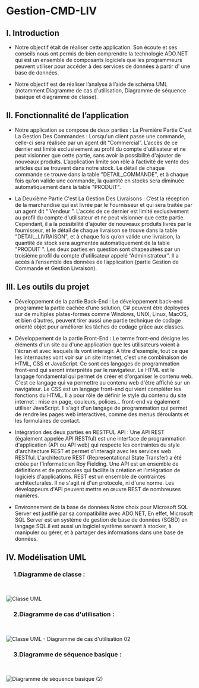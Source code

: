 # Gestion-CMD-LIV

<h2> I. Introduction </h2>

* Notre objectif était de réaliser cette application. Son écoute et ses conseils nous ont permis de bien comprendre la technologie ADO.NET qui est un ensemble de composants logiciels que les programmeurs peuvent utiliser pour accéder à des services de données à partir d' une base de données.

* Notre objectif est de réaliser l’analyse à l’aide de schéma UML (notamment Diagramme de cas d'utilisation, Diagramme de séquence basique et diagramme de classe).


<h2> II. Fonctionnalité de l’application  </h2>

* Notre application se compose de deux parties :
La Première Partie C'est La Gestion Des Commandes : 
Lorsqu'un client passe une commande, celle-ci sera réalisée par un agent dit “Commercial”. L’accès de ce dernier est limité exclusivement au profil du compte d'utilisateur et ne peut visionner que cette partie, sans avoir la possibilité d'ajouter de nouveaux produits. L’application limite son rôle à l’activité de vente des articles qui se trouvent dans  notre stock.
Le détail de chaque commande se trouve dans la table "DETAIL_COMMANDE", et à chaque fois qu’on valide une commande, la quantité en stocks sera diminuée automatiquement dans la table "PRODUIT".

* La Deuxième Partie C'est La Gestion Des Livraisons :
C’est la réception de la marchandise qui est livrée par le Fournisseur et qui sera traitée par un agent dit “  Vendeur ”. L’accès de ce dernier est limité exclusivement au profil du compte d'utilisateur et ne peut visionner que cette partie. Cependant, il a la possibilité d'ajouter de nouveaux produits livrés par le fournisseur, et le détail de chaque livraison se trouve dans la table "DETAIL_LIVRAISON", et à chaque fois qu’on valide une livraison, la quantité de stock sera augmentée automatiquement de la table "PRODUIT ".
Les deux parties en question sont chapeautées par un troisième profil du compte d'utilisateur appelé “Administrateur”. Il a accès à l’ensemble des données de l’application (partie Gestion de Commande et Gestion Livraison).

<h2> III. Les outils du projet  </h2>

* Développement de la partie Back-End : 
Le développement back-end programme la partie cachée d’une solution, C# peuvent être déployées sur de multiples plates-formes comme Windows, UNIX, Linux, MacOS, et bien d’autres, peuvent tirer aussi une partie technique de codage orienté objet pour améliorer les tâches de codage grâce aux classes.

* Développement de la partie Front-End : 
Le terme front-end désigne les éléments d'un site ou d'une application que les utilisateurs voient à l'écran et avec lesquels ils vont interagir. À titre d'exemple, tout ce que les internautes vont voir sur un site internet, c'est une combinaison de HTML, CSS et JavaScript. Ce sont ces langages de programmation front-end qui seront interprétés par le navigateur.
Le HTML est le langage fondamental qui permet de créer et d'organiser le contenu web. C'est ce langage qui va permettre au contenu web d'être affiché sur un navigateur.
Le CSS est un langage front-end qui vient compléter les fonctions du HTML. Il a pour rôle de définir le style du contenu du site internet : mise en page, couleurs, polices... 
front-end va également utiliser JavaScript. Il s'agit d'un langage de programmation qui permet de rendre les pages web interactives, comme des menus déroulants et les formulaires de contact.

* Intégration des deux parties en RESTFUL API : 
Une API REST (également appelée API RESTful) est une interface de programmation d'application (API ou API web) qui respecte les contraintes du style d'architecture REST et permet d'interagir avec les services web RESTful. L'architecture REST (Representational State Transfer) a été créée par l'informaticien Roy Fielding.
Une API est un ensemble de définitions et de protocoles qui facilite la création et l'intégration de logiciels d'applications.
REST est un ensemble de contraintes architecturales. Il ne s'agit ni d'un protocole, ni d'une norme. Les développeurs d'API peuvent mettre en œuvre REST de nombreuses manières.

* Environnement de la base de données
Notre choix pour Microsoft SQL Server  est justifié par sa compatibilité avec ADO.NET,
En effet, Microsoft SQL Server  est un système de gestion de base de données (SGBD) en langage SQL.il est aussi un logiciel système servant à stocker, à manipuler ou gérer, et à partager des informations dans une base de données.


<h2> IV. Modélisation UML </h2>

<h3>    &nbsp;&nbsp;&nbsp;&nbsp;&nbsp;1.Diagramme de classe : </h3>
<br>

![Classe UML](https://user-images.githubusercontent.com/83125801/184262770-d9fa0d39-46eb-4377-9e66-f1a0b7bd075b.jpg)

<h3>    &nbsp;&nbsp;&nbsp;&nbsp;&nbsp;2.Diagramme de cas d'utilisation : </h3>
<br>

![Classe UML - Diagramme de cas d'utilisation       02](https://user-images.githubusercontent.com/83125801/184266064-184e1add-ac1d-47da-9813-556ac5fde47a.jpeg)

<h3>    &nbsp;&nbsp;&nbsp;&nbsp;&nbsp;3.Diagramme de séquence basique : </h3>
<br>

![Diagramme de séquence basique (2)](https://user-images.githubusercontent.com/83125801/184266177-d1f5738f-bed5-4e17-9c30-182d3d53655a.jpeg)
